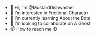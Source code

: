 - 👋 Hi, I’m @MustardDishwasher
- 👀 I’m interested in Frictional Charactrr
- 🌱 I’m currently learning About the Bots
- 💞️ I’m looking to collaborate on A Ghost
- 📫 How to reach me :D

<!---
MustardDishwasher/MustardDishwasher is a ✨ special ✨ repository because its `README.md` (this file) appears on your GitHub profile.
You can click the Preview link to take a look at your changes.
--->
